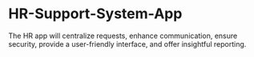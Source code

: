 # HR-Support-System-App
The HR app will centralize requests, enhance communication, ensure security, provide a user-friendly interface, and offer insightful reporting.
